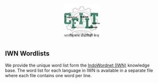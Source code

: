 <p align="center"><img src="logo.jpg" alt="logo" width="120" height="120"/></p>

## IWN Wordlists

We provide the unique word list form the [IndoWordnet (IWN)](https://www.cfilt.iitb.ac.in/indowordnet) knowledge base. The word list for each language in IWN is available in a separate file where each file contains one word per line.
